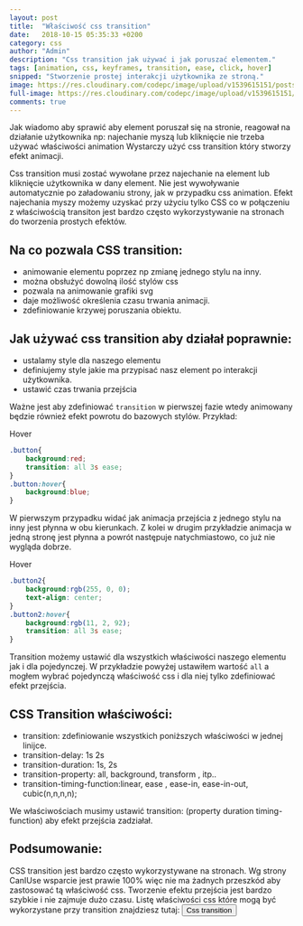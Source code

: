 ```yaml
---
layout: post
title:  "Właściwość css transition"
date:   2018-10-15 05:35:33 +0200
category: css
author: "Admin"
description: "Css transition jak używać i jak poruszać elementem."
tags: [animation, css, keyframes, transition, ease, click, hover]
snipped: "Stworzenie prostej interakcji użytkownika ze stroną."
image: https://res.cloudinary.com/codepc/image/upload/v1539615151/posts/css-animation/animation-css-codepcpl.jpg
full-image: https://res.cloudinary.com/codepc/image/upload/v1539615151/posts/css-animation/animation-css-codepc.pl.jpg
comments: true
---
```


Jak wiadomo aby sprawić aby element poruszał się na stronie, reagował na działanie użytkownika np: najechanie myszą lub kliknięcie nie trzeba używać właściwości animation Wystarczy użyć css transition który stworzy efekt animacji.

Css transition musi zostać wywołane przez najechanie na element lub kliknięcie użytkownika w dany element. Nie jest wywoływanie automatycznie po załadowaniu strony, jak w przypadku css animation.
Efekt najechania myszy możemy uzyskać przy użyciu tylko CSS co w połączeniu z właściwością transiton jest bardzo często wykorzystywanie na stronach do tworzenia prostych efektów.

## Na co pozwala CSS transition:
- animowanie elementu poprzez np zmianę jednego stylu na inny.
- można obsłużyć dowolną ilość stylów css
- pozwala na animowanie grafiki svg
- daje możliwość określenia czasu trwania animacji.
- zdefiniowanie krzywej poruszania obiektu.

## Jak używać css transition aby działał poprawnie: 
- ustalamy style dla naszego elementu 
- definiujemy style jakie ma przypisać nasz element po interakcji użytkownika.
- ustawić czas trwania przejścia

Ważne jest aby zdefiniować `transition` w pierwszej fazie wtedy animowany będzie również efekt powrotu do bazowych stylów.
Przykład:
<div class="button"> Hover </div>

```css
.button{
    background:red;
    transition: all 3s ease;
}
.button:hover{
    background:blue;
}
```
W pierwszym przypadku widać jak animacja przejścia z jednego stylu na inny jest płynna w obu kierunkach. Z kolei w drugim przykładzie animacja w jedną stronę jest płynna a powrót następuje natychmiastowo, co już nie wygląda dobrze. 
<div class="button2"> Hover </div>

```css
.button2{
    background:rgb(255, 0, 0);
    text-align: center;
}
.button2:hover{
    background:rgb(11, 2, 92);
    transition: all 3s ease; 
}
```
Transition możemy ustawić dla wszystkich właściwości naszego elementu jak i dla pojedynczej.
W przykładzie powyżej ustawiłem wartość `all` a mogłem wybrać pojedynczą właściwość css i dla niej tylko zdefiniować efekt przejścia.

## CSS Transition właściwości: 

- transition: zdefiniowanie wszystkich poniższych właściwości w jednej linijce.
- transition-delay: 1s 2s
- transition-duration: 1s, 2s
- transition-property: all, background, transform , itp..
- transition-timing-function:linear, ease , ease-in, ease-in-out, cubic(n,n,n,n);

We właściwościach musimy ustawić transition: (property duration timing-function) aby efekt przejścia zadziałał.

## Podsumowanie:
CSS transition jest bardzo często wykorzystywane na stronach. Wg strony CanIUse wsparcie jest prawie 100% więc nie ma żadnych przeszkód aby zastosować tą właściwość css. Tworzenie efektu przejścia jest bardzo szybkie i nie zajmuje dużo czasu. Listę właściwości css które mogą być wykorzystane przy transition znajdziesz tutaj: <a href="https://developer.mozilla.org/en-US/docs/Web/CSS/CSS_animated_properties"><button class="btn btn-info"> Css transition </button></a>